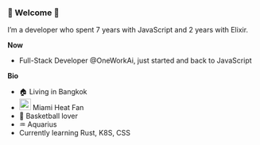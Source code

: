 ### 🎊 Welcome 🎊

I’m a developer who spent 7 years with JavaScript and 2 years with Elixir.

**Now**
- Full-Stack Developer @OneWorkAi, just started and back to JavaScript

**Bio**
- 🏠 Living in Bangkok
- <img src="https://user-images.githubusercontent.com/1984759/117566863-52e90600-b0e3-11eb-930e-f5c2fd1da21d.png" width="23" /> Miami Heat Fan
- 🏀 Basketball lover
- ♒ Aquarius
- Currently learning Rust, K8S, CSS

